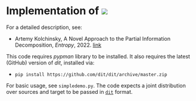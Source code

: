 # Implementation of <img src="https://latex.codecogs.com/gif.latex?%5Cdpi%7B200%7D%20I_\cap^\prec" />

For a detailed description, see:
* Artemy Kolchinsky, A Novel Approach to the Partial Information Decomposition, *Entropy*, 2022. [link](https://www.mdpi.com/1099-4300/24/3/403)


This code requires *pypman* library to be installed. It also requires the latest (GitHub) version of *dit*, installed via:
* `pip install https://github.com/dit/dit/archive/master.zip`

For basic usage, see `simpledemo.py`. The code expects a joint distribution over sources and target to be passed in [`dit`](https://github.com/dit/dit) format.
